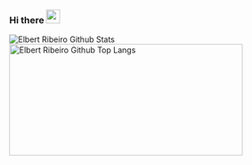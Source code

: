 ### Hi there  <img height="25" src="https://raw.githubusercontent.com/blackcater/blackcater/master/images/Hi.gif" >
<!--
Here are some ideas to get you started:

- 🔭 I’m currently working on ...
- 🌱 I’m currently learning ...
- 👯 I’m looking to collaborate on ...
- 🤔 I’m looking for help with ...
- 💬 Ask me about ...
- 📫 How to reach me: ...
- 😄 Pronouns: ...
- ⚡ Fun fact: ...
-->
<img align="left" alt="Elbert Ribeiro Github Stats" src="https://github-readme-stats.vercel.app/api?username=elbertribeiro&theme=highcontrast&show_icons=true" />
<img width="419" height="200" alt="Elbert Ribeiro Github Top Langs" src="https://github-readme-stats.vercel.app/api/top-langs/?username=elbertribeiro&layout=compact&theme=highcontrast" />
